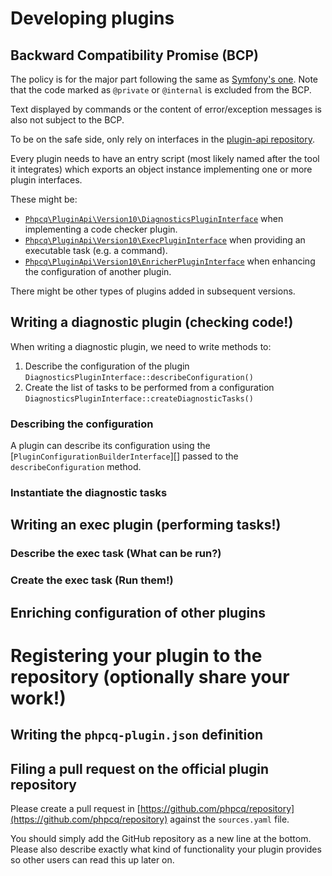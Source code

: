 # Developing plugins

## Backward Compatibility Promise (BCP)

The policy is for the major part following the same as [Symfony's one][symfony-bc-policy]. Note that the code marked
as `@private` or `@internal` is excluded from the BCP.

Text displayed by commands or the content of error/exception messages is also not subject to the BCP.

To be on the safe side, only rely on interfaces in the [plugin-api repository][plugin-api].

Every plugin needs to have an entry script (most likely named after the tool it integrates) which exports an object
instance implementing one or more plugin interfaces.

These might be:

- [`Phpcq\PluginApi\Version10\DiagnosticsPluginInterface`][diagnostic-plugin] when implementing a code checker plugin.
- [`Phpcq\PluginApi\Version10\ExecPluginInterface`][exec-plugin] when providing an executable task (e.g. a command).
- [`Phpcq\PluginApi\Version10\EnricherPluginInterface`][enricher-plugin] when enhancing the configuration of another
  plugin.

There might be other types of plugins added in subsequent versions.

## Writing a diagnostic plugin (checking code!)

When writing a diagnostic plugin, we need to write methods to:

1. Describe the configuration of the plugin `DiagnosticsPluginInterface::describeConfiguration()`
2. Create the list of tasks to be performed from a configuration `DiagnosticsPluginInterface::createDiagnosticTasks()`

### Describing the configuration

A plugin can describe its configuration using the [`PluginConfigurationBuilderInterface`][] passed to the
`describeConfiguration` method.

### Instantiate the diagnostic tasks

## Writing an exec plugin (performing tasks!)

### Describe the exec task (What can be run?)

### Create the exec task (Run them!)

## Enriching configuration of other plugins

# Registering your plugin to the repository (optionally share your work!)

## Writing the `phpcq-plugin.json` definition

## Filing a pull request on the official plugin repository

Please create a pull request in [https://github.com/phpcq/repository](https://github.com/phpcq/repository) against
the `sources.yaml` file.

You should simply add the GitHub repository as a new line at the bottom.
Please also describe exactly what kind of functionality your plugin provides so other users can read this up later on.

[symfony-bc-policy]: https://symfony.com/doc/current/contributing/code/bc.html
[plugin-api]: https://github.com/phpcq/plugin-api
[diagnostic-plugin]: https://github.com/phpcq/plugin-api/blob/master/src/Version10/DiagnosticsPluginInterface.php
[exec-plugin]: https://github.com/phpcq/plugin-api/blob/master/src/Version10/ExecPluginInterface.php
[enricher-plugin]: https://github.com/phpcq/plugin-api/blob/master/src/Version10/EnricherPluginInterface.php
